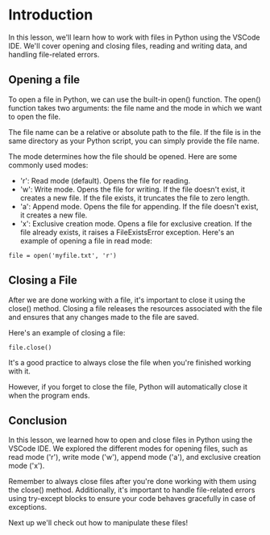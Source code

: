 # Introduction

In this lesson, we'll learn how to work with files in Python using the VSCode IDE. We'll cover opening and closing files, reading and writing data, and handling file-related errors.

## Opening a file

To open a file in Python, we can use the built-in open() function. The open() function takes two arguments: the file name and the mode in which we want to open the file.

The file name can be a relative or absolute path to the file. If the file is in the same directory as your Python script, you can simply provide the file name.

The mode determines how the file should be opened. Here are some commonly used modes:

- 'r': Read mode (default). Opens the file for reading.
- 'w': Write mode. Opens the file for writing. If the file doesn't exist, it creates a new file. If the file exists, it truncates the file to zero length.
- 'a': Append mode. Opens the file for appending. If the file doesn't exist, it creates a new file.
- 'x': Exclusive creation mode. Opens a file for exclusive creation. If the file already exists, it raises a FileExistsError exception.
Here's an example of opening a file in read mode:

```
file = open('myfile.txt', 'r')
```

## Closing a File

After we are done working with a file, it's important to close it using the close() method. Closing a file releases the resources associated with the file and ensures that any changes made to the file are saved.

Here's an example of closing a file:

```
file.close()
```

It's a good practice to always close the file when you're finished working with it. 

However, if you forget to close the file, Python will automatically close it when the program ends.

## Conclusion

In this lesson, we learned how to open and close files in Python using the VSCode IDE. We explored the different modes for opening files, such as read mode ('r'), write mode ('w'), append mode ('a'), and exclusive creation mode ('x').

Remember to always close files after you're done working with them using the close() method. Additionally, it's important to handle file-related errors using try-except blocks to ensure your code behaves gracefully in case of exceptions.

Next up we'll check out how to manipulate these files!